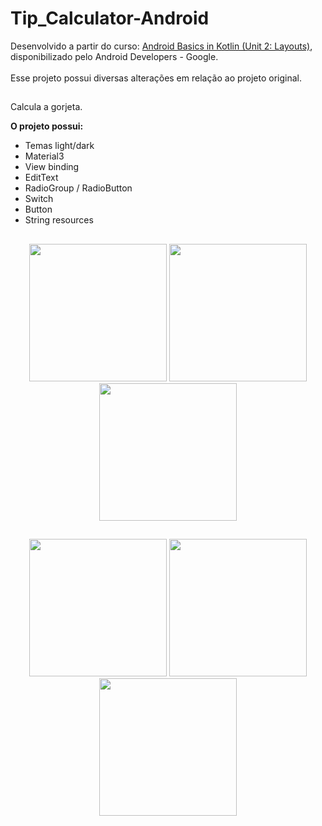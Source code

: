 # Tip_Calculator-Android
Desenvolvido a partir do curso: [Android Basics in Kotlin (Unit 2: Layouts)](https://developer.android.com/courses/android-basics-kotlin/unit-2), disponibilizado pelo Android Developers - Google.<br><br>
Esse projeto possui diversas alterações em relação ao projeto original.
##
Calcula a gorjeta.

**O projeto possui:**

  - Temas light/dark
  - Material3
  - View binding
  - EditText
  - RadioGroup / RadioButton
  - Switch
  - Button
  - String resources
##
<div align="center">
  <img src="https://github.com/DiogoMontalvao/Tip_Calculator-Android/assets/109600744/74bc9473-cca1-4eac-8591-928c2cee2a35" width="220">
  <img src="https://github.com/DiogoMontalvao/Tip_Calculator-Android/assets/109600744/2e51b6ef-fc41-43fe-95d3-fbbb78d54473" width="220">
  <img src="https://github.com/DiogoMontalvao/Tip_Calculator-Android/assets/109600744/f0f0fb81-d309-40b2-8580-27ab777d528a" width="220">
</div>

##

<div align="center">
  <img src="https://github.com/DiogoMontalvao/Tip_Calculator-Android/assets/109600744/ca1e49b3-8b91-477f-8e38-780173366120" width="220">
  <img src="https://github.com/DiogoMontalvao/Tip_Calculator-Android/assets/109600744/6923bc74-56e6-4a2a-a360-ba50f087a8cf" width="220">
  <img src="https://github.com/DiogoMontalvao/Tip_Calculator-Android/assets/109600744/bb97340a-87c0-4947-9cbe-8b0043c741d3" width="220">
</div>




